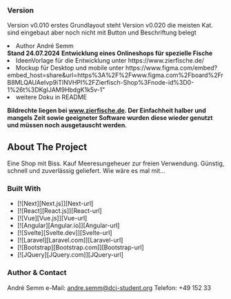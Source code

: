 ### Version

Version v0.010 erstes Grundlayout steht
Version v0.020 die meisten Kat. sind eingebaut aber noch nicht mit Button und Beschriftung belegt

<li>Author André Semm</li>
<b>Stand 24.07.2024</b>
<b> Entwicklung eines Onlineshops für spezielle Fische</b><br>

<li>IdeenVorlage für die Entwicklung unter https://www.zierfische.de/</li>
<li>Mockup für Desktop und mobile unter https://www.figma.com/embed?embed_host=share&url=https%3A%2F%2Fwww.figma.com%2Fboard%2FrB8MLQAUAeIvp9iTINVHPI%2FZierfisch-Shop%3Fnode-id%3D0-1%26t%3DKgIJAM9HbdgK1k5v-1"</li>

<li>weitere Doku in README</li>

<b>Bildrechte liegen bei www.zierfische.de. Der Einfachheit halber und mangels Zeit sowie geeigneter Software wurden diese wieder genutzt und müssen noch ausgetauscht werden.</b>

<!-- ABOUT THE PROJECT -->

## About The Project

Eine Shop mit Biss. Kauf Meeresungeheuer zur freien Verwendung. Günstig, schnell und zuverlässig geliefert.
Wie wäre es mal mit...

### Built With

- [![Next][Next.js]][Next-url]
- [![React][React.js]][React-url]
- [![Vue][Vue.js]][Vue-url]
- [![Angular][Angular.io]][Angular-url]
- [![Svelte][Svelte.dev]][Svelte-url]
- [![Laravel][Laravel.com]][Laravel-url]
- [![Bootstrap][Bootstrap.com]][Bootstrap-url]
- [![JQuery][JQuery.com]][JQuery-url]

### Author & Contact

André Semm
e-Mail: andre.semm@dci-student.org
Telefon: +49 152 33
